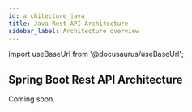 ```yaml
---
id: architecture_java
title: Java Rest API Architecture
sidebar_label: Architecture overview
---
```


import useBaseUrl from '@docusaurus/useBaseUrl';

## Spring Boot Rest API Architecture

Coming soon.
